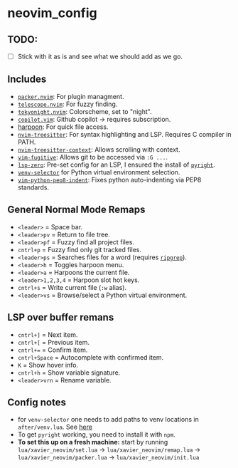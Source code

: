 # neovim_config

## TODO:
- [ ] Stick with it as is and see what we should add as we go.

## Includes
* [`packer.nvim`](https://github.com/wbthomason/packer.nvim): For plugin managment.
* [`telescope.nvim`](https://github.com/nvim-telescope/telescope.nvim): For fuzzy finding.
* [`tokyonight.nvim`](https://github.com/folke/tokyonight.nvim): Colorscheme, set to "night".
* [`copilot.vim`](https://github.com/github/copilot.vim): Github copilot -> requires subscription.
* [harpoon](https://github.com/ThePrimeagen/harpoon): For quick file access.
* [`nvim-treesitter`](https://github.com/nvim-treesitter/nvim-treesitter): For syntax highlighting and LSP. Requires C compiler in PATH.
* [`nvim-treesitter-context`](https://github.com/nvim-treesitter/nvim-treesitter-context): Allows scrolling with context.
* [`vim-fugitive`](https://github.com/tpope/vim-fugitive): Allows git to be accessed via `:G ...`.
* [`lsp-zero`](https://github.com/VonHeikemen/lsp-zero.nvim): Pre-set config for an LSP, I ensured the install of [`pyright`](https://microsoft.github.io/pyright/#/).
* [`venv-selector`](https://github.com/linux-cultist/venv-selector.nvim) for Python virtual environment selection.
* [`vim-python-pep8-indent`](https://github.com/Vimjas/vim-python-pep8-indent): Fixes python auto-indenting via PEP8 standards.

## General Normal Mode Remaps
* `<leader>` = Space bar.
* `<leader>pv` = Return to file tree.
* `<leader>pf` = Fuzzy find all project files.
* `cntrl+p` = Fuzzy find only git tracked files.
* `<leader>ps` = Searches files for a word (requires [`ripgrep`](https://github.com/BurntSushi/ripgrep)).
* `<leader>h` = Toggles harpoon menu.
* `<leader>a` = Harpoons the current file.
* `<leader>1,2,3,4` = Harpoon slot hot keys.
* `cntrl+s` = Write current file (`:w` alias).
* `<leader>vs` = Browse/select a Python virtual environment.

## LSP over buffer remans
* `cntrl+]` = Next item.
* `cntrl+[` = Previous item.
* `cntrl+=` = Confirm item.
* `cntrl+Space` = Autocomplete with confirmed item.
* `K` = Show hover info.
* `cntrl+h` = Show variable signature.
* `<leader>vrn` = Rename variable.

## Config notes
* for `venv-selector` one needs to add paths to venv locations in `after/venv.lua`. See [here](https://github.com/linux-cultist/venv-selector.nvim)
* To get `pyright` working, you need to install it with `npm`.
* **To set this up on a fresh machine:** start by running `lua/xavier_neovim/set.lua` -> `lua/xavier_neovim/remap.lua` -> `lua/xavier_neovim/packer.lua` -> `lua/xavier_neovim/init.lua` 
